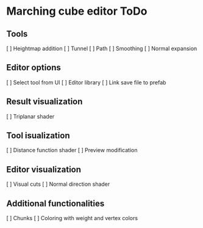 # Marching cube editor ToDo

## Tools
[ ] Heightmap addition
[ ] Tunnel
[ ] Path
[ ] Smoothing
[ ] Normal expansion

## Editor options
[ ] Select tool from UI
[ ] Editor library
[ ] Link save file to prefab

## Result visualization
[ ] Triplanar shader

## Tool isualization
[ ] Distance function shader
[ ] Preview modification

## Editor visualization
[ ] Visual cuts
[ ] Normal direction shader

## Additional functionalities
[ ] Chunks
[ ] Coloring with weight and vertex colors